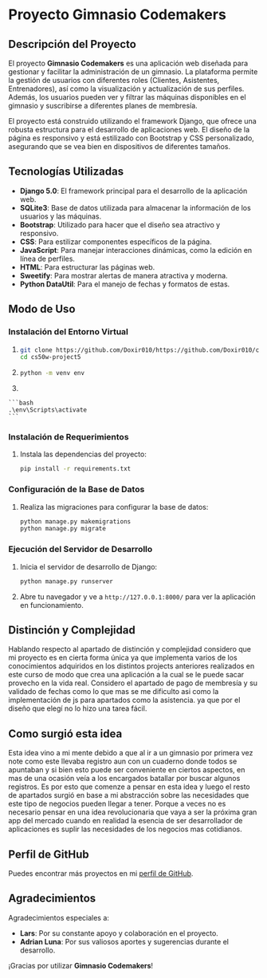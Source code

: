 # Proyecto Gimnasio Codemakers

## Descripción del Proyecto
El proyecto **Gimnasio Codemakers** es una aplicación web diseñada para gestionar y facilitar la administración de un gimnasio. La plataforma permite la gestión de usuarios con diferentes roles (Clientes, Asistentes, Entrenadores), así como la visualización y actualización de sus perfiles. Además, los usuarios pueden ver y filtrar las máquinas disponibles en el gimnasio y suscribirse a diferentes planes de membresía.

El proyecto está construido utilizando el framework Django, que ofrece una robusta estructura para el desarrollo de aplicaciones web. El diseño de la página es responsivo y está estilizado con Bootstrap y CSS personalizado, asegurando que se vea bien en dispositivos de diferentes tamaños.

## Tecnologías Utilizadas
- **Django 5.0**: El framework principal para el desarrollo de la aplicación web.
- **SQLite3**: Base de datos utilizada para almacenar la información de los usuarios y las máquinas.
- **Bootstrap**: Utilizado para hacer que el diseño sea atractivo y responsivo.
- **CSS**: Para estilizar componentes específicos de la página.
- **JavaScript**: Para manejar interacciones dinámicas, como la edición en línea de perfiles.
- **HTML**: Para estructurar las páginas web.
- **Sweetify**: Para mostrar alertas de manera atractiva y moderna.
- **Python DataUtil**: Para el manejo de fechas y formatos de estas.


## Modo de Uso

### Instalación del Entorno Virtual
1. 
    ```bash
    git clone https://github.com/Doxir010/https://github.com/Doxir010/cs50w-project5.git
    cd cs50w-project5
    ```
2. 
    ```bash
    python -m venv env
    ```
3. 
    
    ```bash
    .\env\Scripts\activate
    ```

### Instalación de Requerimientos
1. Instala las dependencias del proyecto:
    ```bash
    pip install -r requirements.txt
    ```

### Configuración de la Base de Datos
1. Realiza las migraciones para configurar la base de datos:
    ```bash
    python manage.py makemigrations
    python manage.py migrate
    ```

### Ejecución del Servidor de Desarrollo
1. Inicia el servidor de desarrollo de Django:
    ```bash
    python manage.py runserver
    ```

2. Abre tu navegador y ve a `http://127.0.0.1:8000/` para ver la aplicación en funcionamiento.

## Distinción y Complejidad
Hablando respecto al apartado de distinción y complejidad considero que mi proyecto es en cierta forma única ya que implementa varios de los conocimientos
adquiridos en los distintos projects anteriores realizados en este curso de modo que crea una aplicación a la cual se le puede sacar provecho en la vida real.
Considero el apartado de pago de membresía y su validado de fechas como lo que mas se me dificulto asi como la implementación de js para apartados como la asistencia.
ya que por el diseño que elegí no lo hizo una tarea fácil.

## Como surgió esta idea
Esta idea vino a mi mente debido a que al ir a un gimnasio por primera vez note como este llevaba registro aun con un cuaderno donde todos se apuntaban y si bien
esto puede ser conveniente en ciertos aspectos, en mas de una ocasión veía a los encargados batallar por buscar algunos registros. Es por esto que comenze a pensar en
esta idea y luego el resto de apartados surgió en base a mi abstracción sobre las necesidades que este tipo de negocios pueden llegar a tener. Porque a veces
no es necesario pensar en una idea revolucionaria que vaya a ser la próxima gran app del mercado cuando en realidad la esencia de ser desarrollador de aplicaciones es 
suplir las necesidades de los negocios mas cotidianos.

## Perfil de GitHub
Puedes encontrar más proyectos en mi [perfil de GitHub](https://github.com/Doxir010).

## Agradecimientos
Agradecimientos especiales a:
- **Lars**: Por su constante apoyo y colaboración en el proyecto.
- **Adrian Luna**: Por sus valiosos aportes y sugerencias durante el desarrollo.

¡Gracias por utilizar **Gimnasio Codemakers**! 
